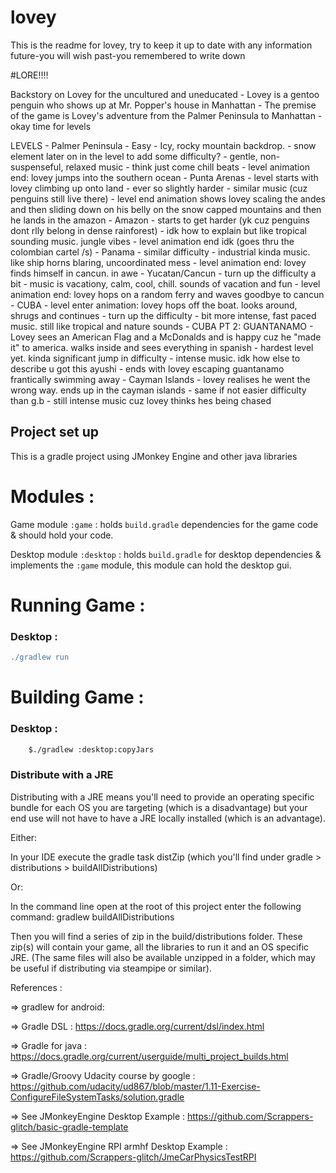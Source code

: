 # lovey

This is the readme for lovey, try to keep it up to date with any information future-you will wish past-you
remembered to write down

#LORE!!!!

Backstory on Lovey for the uncultured and uneducated
    - Lovey is a gentoo penguin who shows up at Mr. Popper's house in Manhattan
    - The premise of the game is Lovey's adventure from the Palmer Peninsula to Manhattan
    - okay time for levels

LEVELS
    - Palmer Peninsula
        - Easy
        - Icy, rocky mountain backdrop.
        - snow element later on in the level to add some difficulty?
        - gentle, non-suspenseful, relaxed music
            - think just come chill beats
        - level animation end: lovey jumps into the southern ocean
    - Punta Arenas
        - level starts with lovey climbing up onto land
        - ever so slightly harder
        - similar music (cuz penguins still live there)
        - level end animation shows lovey scaling the andes and then sliding down on his belly on the snow capped mountains and then he lands in the amazon
    - Amazon
        - starts to get harder (yk cuz penguins dont rlly belong in dense rainforest)
        - idk how to explain but like tropical sounding music. jungle vibes
        - level animation end idk (goes thru the colombian cartel /s)
    - Panama
        - similar difficulty
        - industrial kinda music. like ship horns blaring, uncoordinated mess
        - level animation end: lovey finds himself in cancun. in awe
    - Yucatan/Cancun
        - turn up the difficulty a bit
        - music is vacationy, calm, cool, chill. sounds of vacation and fun
        - level animation end: lovey hops on a random ferry and waves goodbye to cancun
    - CUBA
        - level enter animation: lovey hops off the boat. looks around, shrugs and continues
        - turn up the difficulty 
        - bit more intense, fast paced music. still like tropical and nature sounds
    - CUBA PT 2: GUANTANAMO
        - Lovey sees an American Flag and a McDonalds and is happy cuz he "made it" to america. walks inside and sees everything in spanish
        - hardest level yet. kinda significant jump in difficulty
        - intense music. idk how else to describe u got this ayushi
        - ends with lovey escaping guantanamo frantically swimming away
    - Cayman Islands
        - lovey realises he went the wrong way. ends up in the cayman islands 
        - same if not easier difficulty than g.b
        - still intense music cuz lovey thinks hes being chased

## Project set up
This is a gradle project using JMonkey Engine and other java libraries

# Modules : 

Game module `:game` : holds `build.gradle` dependencies for the game code & should hold your code.

Desktop module `:desktop` : holds `build.gradle` for desktop dependencies & implements the `:game` module, this module can hold the desktop gui.


# Running Game : 

### Desktop : 

```gradle
./gradlew run
```


# Building Game :

### Desktop :

```bash
    $./gradlew :desktop:copyJars
```

### Distribute with a JRE

Distributing with a JRE means you'll need to provide an operating specific bundle for each OS you are
targeting (which is a disadvantage) but your end use will not have to have a JRE locally installed
(which is an advantage).

Either:

In your IDE execute the gradle task distZip (which you'll find under gradle > distributions > buildAllDistributions)

Or:

In the command line open at the root of this project enter the following command: gradlew buildAllDistributions

Then you will find a series of zip in the build/distributions folder. These zip(s) will contain your game, all the libraries to run it and an
OS specific JRE. (The same files will also be available unzipped in a folder, which may be useful if distributing via steampipe or similar).


References : 

=> gradlew for android:

=> Gradle DSL : https://docs.gradle.org/current/dsl/index.html

=> Gradle for java : https://docs.gradle.org/current/userguide/multi_project_builds.html

=> Gradle/Groovy Udacity course by google : https://github.com/udacity/ud867/blob/master/1.11-Exercise-ConfigureFileSystemTasks/solution.gradle


=> See JMonkeyEngine Desktop Example : https://github.com/Scrappers-glitch/basic-gradle-template

=> See JMonkeyEngine RPI armhf Desktop Example : https://github.com/Scrappers-glitch/JmeCarPhysicsTestRPI
